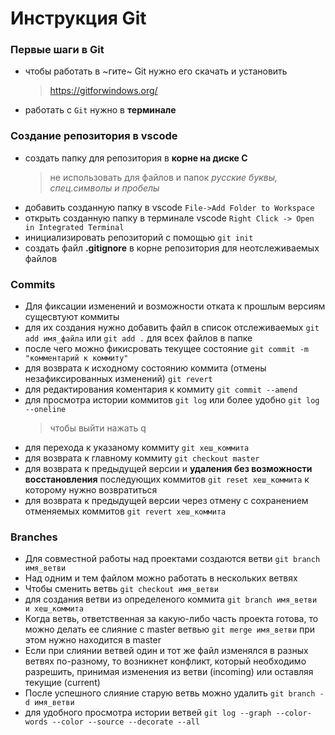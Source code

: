 # Инструкция Git

### Первые шаги в Git

- чтобы работать в ~гите~ Git  нужно его скачать и установить
  > https://gitforwindows.org/
  >
- работать с `Git` нужно в **терминале**

### Создание репозитория в vscode

* создать папку для репозитория в **корне на диске C**
  > не использовать для файлов и папок *русские буквы, спец.символы и пробелы*
  >
* добавить созданную папку в vscode `File->Add Folder to Workspace`
* открыть созданную папку в терминале vscode `Right Click -> Open in Integrated Terminal`
* инициализировать репозиторий с помощью `git init`
* создать файл **.gitignore** в корне репозитория для неотслеживаемых файлов

### Commits

* Для фиксации изменений и возможности отката к прошлым версиям сущесвтуют коммиты
* для их создания нужно добавить файл в список отслеживаемых `git add имя_файла` или `git add .` для всех файлов в папке
* после чего можно фикисровать текущее состояние `git commit -m "комментарий к коммиту"`
* для возврата к исходному состоянию коммита (отмены незафиксированных изменений) `git revert`
* для редактирования коментария к коммиту `git commit --amend`
* для просмотра истории коммитов `git log` или более удобно `git log --oneline`
  > чтобы выйти нажать q
  >
* для перехода к указаному коммиту `git хеш_коммита`
* для возврата к главному коммиту `git checkout master`
* для возврата к предыдущей версии и **удаления без возможности восстановления** последующих коммитов `git reset хеш_коммита` к которому нужно возвратиться
* для возврата к предыдущей версии через отмену с сохранением отменяемых коммитов `git revert хеш_коммита`

### Branches

* Для совместной работы над проектами создаются ветви `git branch имя_ветви`
* Над одним и тем файлом можно работать в нескольких ветвях
* Чтобы сменить ветвь `git checkout имя_ветви`
* для создания ветви из определеного коммита `git branch имя_ветви и хеш_коммита`
* Когда ветвь, ответственная за какую-либо часть проекта готова, то можно делать ее слияние с master ветвью `git merge имя_ветви` при этом нужно находится в master
* Если при слиянии ветвей один и тот же файл изменялся в разных ветвях по-разному, то возникнет конфликт, который необходимо разрешить, принимая изменения из ветви (incoming) или оставляя текущие (current)
* После успешного слияние старую ветвь можно удалить `git branch -d имя_ветви`
* для удобного просмотра истории ветвей `git log --graph --color-words --color --source --decorate --all`
